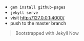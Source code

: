 


- `gem install github-pages`
- `jekyll serve`
-  visit http://127.0.0.1:4000/
-  push to the master branch 


> Bootstrapped with Jekyll Now


